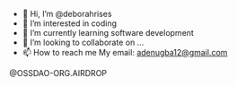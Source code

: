 - 👋 Hi, I’m @deborahrises
- 👀 I’m interested in coding
- 🌱 I’m currently learning software development 
- 💞️ I’m looking to collaborate on ...
- 📫 How to reach me 
My email: adenugba12@gmail.com

@OSSDAO-ORG.AIRDROP
<!---
deborahrises/deborahrises is a ✨ special ✨ repository because its `README.md` (this file) appears on your GitHub profile.
You can click the Preview link to take a look at your changes.
--->

